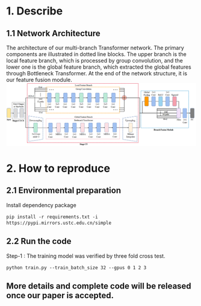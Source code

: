 # 1. Describe
## 1.1 Network Architecture
The architecture of our multi-branch Transformer network.
The primary components are illustrated in dotted line blocks. The upper branch is the local feature branch, which is processed by group convolution, and the lower one is the global feature branch, which extracted the global features through Bottleneck Transformer. At the end of the network structure, it is our feature fusion module.
![architecture ](resources/AGMB.png)
# 2. How to reproduce
## 2.1 Environmental preparation
Install dependency package
```
pip install -r requirements.txt -i https://pypi.mirrors.ustc.edu.cn/simple
```

## 2.2 Run the code
Step-1 : The training model was verified by three fold cross test.
```terminal
python train.py --train_batch_size 32 --gpus 0 1 2 3
```


## More details and complete code will be released once our paper is accepted.
